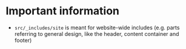 # Important information

- `src/_includes/site` is meant for website-wide includes (e.g. parts referring to general design, like the header, content container and footer)